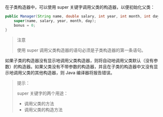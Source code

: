 在子类构造器中，可以使用 super 关键字调用父类的构造器，以便初始化父类：

```java
public Manager(String name, double salary, int year, int month, int day) {
    super(name, salary, year, month, day);
    bonus = 0;
}
```

> 注意
>
> 使用 super 调用父类构造器的语句必须是子类构造器的第一条语句。

如果子类的构造器没有显示地调用父类构造器，则将自动地调用父类默认（没有参数）的构造器。如果父类没有不带参数的构造器，并且在子类的构造器中又没有显示地调用父类的其他构造器，则 Java 编译器将报告错误。

> 提示：
>
> super 关键字的两个用途：
>
> + 调用父类的方法
> + 调用父类的构造方法



